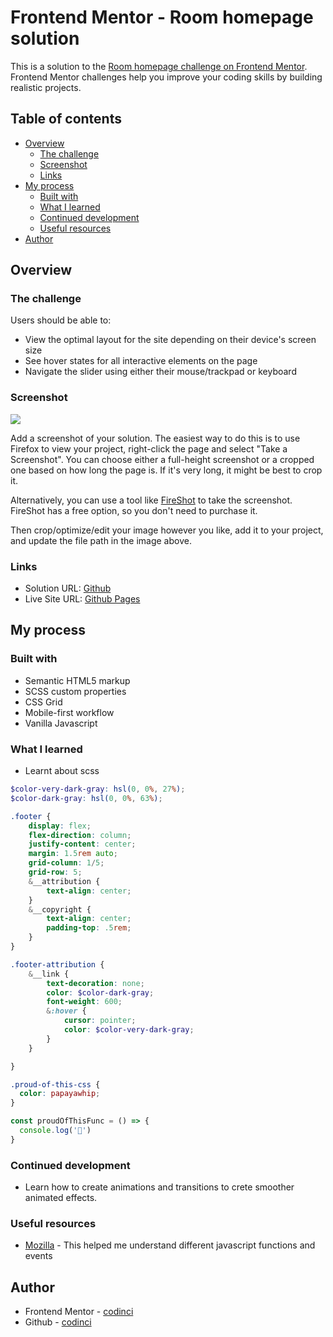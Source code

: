 # Frontend Mentor - Room homepage solution

This is a solution to the [Room homepage challenge on Frontend Mentor](https://www.frontendmentor.io/challenges/room-homepage-BtdBY_ENq). Frontend Mentor challenges help you improve your coding skills by building realistic projects.

## Table of contents

- [Overview](#overview)
  - [The challenge](#the-challenge)
  - [Screenshot](#screenshot)
  - [Links](#links)
- [My process](#my-process)
  - [Built with](#built-with)
  - [What I learned](#what-i-learned)
  - [Continued development](#continued-development)
  - [Useful resources](#useful-resources)
- [Author](#author)

## Overview

### The challenge

Users should be able to:

- View the optimal layout for the site depending on their device's screen size
- See hover states for all interactive elements on the page
- Navigate the slider using either their mouse/trackpad or keyboard

### Screenshot

![](./screenshot.jpg)

Add a screenshot of your solution. The easiest way to do this is to use Firefox to view your project, right-click the page and select "Take a Screenshot". You can choose either a full-height screenshot or a cropped one based on how long the page is. If it's very long, it might be best to crop it.

Alternatively, you can use a tool like [FireShot](https://getfireshot.com/) to take the screenshot. FireShot has a free option, so you don't need to purchase it.

Then crop/optimize/edit your image however you like, add it to your project, and update the file path in the image above.


### Links

- Solution URL: [Github](https://github.com/codinci/FrontendChallenges/tree/main/room-homepage-master)
- Live Site URL: [Github Pages](https://codinci.github.io/FrontendChallenges/room-homepage-master/)

## My process

### Built with

- Semantic HTML5 markup
- SCSS custom properties
- CSS Grid
- Mobile-first workflow
- Vanilla Javascript

### What I learned

- Learnt about scss

```scss
$color-very-dark-gray: hsl(0, 0%, 27%);
$color-dark-gray: hsl(0, 0%, 63%);

.footer {
	display: flex;
	flex-direction: column;
	justify-content: center;
	margin: 1.5rem auto;
	grid-column: 1/5;
	grid-row: 5;
	&__attribution {
		text-align: center;
	}
	&__copyright {
		text-align: center;
		padding-top: .5rem;
	}
}

.footer-attribution {
	&__link {
		text-decoration: none;
		color: $color-dark-gray;
		font-weight: 600;
		&:hover {
			cursor: pointer;
			color: $color-very-dark-gray;
		}
	}

}
```
```css
.proud-of-this-css {
  color: papayawhip;
}
```
```js
const proudOfThisFunc = () => {
  console.log('🎉')
}
```

### Continued development
- Learn how to create animations and transitions to crete smoother animated effects.

### Useful resources
- [Mozilla](https://developer.mozilla.org/en-US/docs) - This helped me understand different javascript functions and events

## Author

- Frontend Mentor - [codinci](https://www.frontendmentor.io/profile/codinci)
- Github - [codinci](https://github.com/codinci)